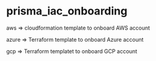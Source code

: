 # prisma_iac_onboarding

aws => cloudformation template to onboard AWS account

azure => Terraform template to onboard Azure account

gcp => Terraform templatet to onboard GCP account
